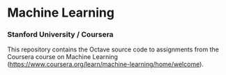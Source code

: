 # Machine Learning
### Stanford University / Coursera

This repository contains the Octave source code to assignments from the Coursera course on Machine Learning (https://www.coursera.org/learn/machine-learning/home/welcome).

